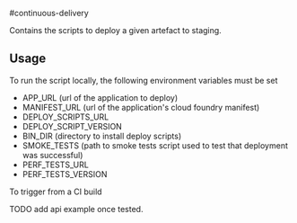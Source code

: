 #continuous-delivery

Contains the scripts to deploy a given artefact to staging.

## Usage
To run the script locally, the following environment variables must be set
* APP_URL (url of the application to deploy)
* MANIFEST_URL (url of the application's cloud foundry manifest)
* DEPLOY_SCRIPTS_URL
* DEPLOY_SCRIPT_VERSION
* BIN_DIR (directory to install deploy scripts)
* SMOKE_TESTS (path to smoke tests script used to test that deployment was successful)
* PERF_TESTS_URL 
* PERF_TESTS_VERSION

To trigger from a CI build

TODO add api example once tested.